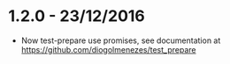 1.2.0 - 23/12/2016
==================

- Now test-prepare use promises, see documentation at https://github.com/diogolmenezes/test_prepare
